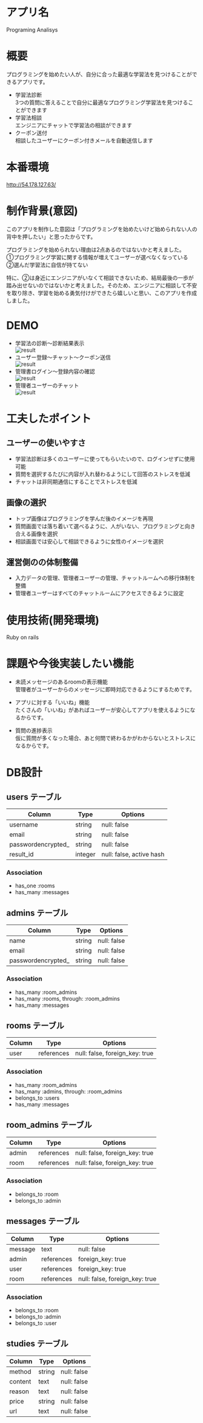 # アプリ名
Programing Analisys

# 概要
プログラミングを始めたい人が、自分に合った最適な学習法を見つけることができるアプリです。

- 学習法診断  
3つの質問に答えることで自分に最適なプログラミング学習法を見つけることができます  
- 学習法相談  
エンジニアにチャットで学習法の相談ができます
- クーポン送付  
相談したユーザーにクーポン付きメールを自動送信します

# 本番環境
http://54.178.127.63/

# 制作背景(意図)
このアプリを制作した意図は「プログラミングを始めたいけど始められない人の背中を押したい」と思ったからです。

プログラミングを始められない理由は2点あるのではないかと考えました。  
①プログラミング学習に関する情報が増えてユーザーが選べなくなっている  
②選んだ学習法に自信が持てない

特に、②は身近にエンジニアがいなくて相談できないため、結局最後の一歩が踏み出せないのではないかと考えました。そのため、エンジニアに相談して不安を取り除き、学習を始める勇気付けができたら嬉しいと思い、このアプリを作成しました。

# DEMO
- 学習法の診断〜診断結果表示  
![result](app/gif/1.gif)  
- ユーザー登録〜チャット〜クーポン送信  
![result](app/gif/2.gif)  
- 管理書ログイン〜登録内容の確認  
![result](app/gif/3.gif)  
- 管理者ユーザーのチャット  
![result](app/gif/4.gif)  
					
# 工夫したポイント
## ユーザーの使いやすさ
- 学習法診断は多くのユーザーに使ってもらいたいので、ログインせずに使用可能
- 質問を選択するたびに内容が入れ替わるようにして回答のストレスを低減
- チャットは非同期通信にすることでストレスを低減

## 画像の選択
- トップ画像はプログラミングを学んだ後のイメージを再現
- 質問画面では落ち着いて選べるように、人がいない、プログラミングと向き合える画像を選択
- 相談画面では安心して相談できるように女性のイメージを選択

## 運営側のの体制整備
- 入力データの管理、管理者ユーザーの管理、チャットルームへの移行体制を整備
- 管理者ユーザーはすべてのチャットルームにアクセスできるように設定

# 使用技術(開発環境)  
Ruby on rails  

# 課題や今後実装したい機能  
- 未読メッセージのあるroomの表示機能  
管理者がユーザーからのメッセージに即時対応できるようにするためです。

- アプリに対する「いいね」機能  
たくさんの「いいね」があればユーザーが安心してアプリを使えるようになるからです。

- 質問の進捗表示  
仮に質問が多くなった場合、あと何問で終わるかがわからないとストレスになるからです。

# DB設計						
## users テーブル

| Column             | Type    | Options                  |
| ------------------ | ------- | ------------------------ |
| username           | string  | null: false              |
| email              | string  | null: false              |
| passwordencrypted_ | string  | null: false              |
| result_id          | integer | null: false, active hash |


### Association

- has_one :rooms
- has_many :messages

## admins テーブル

| Column             | Type    | Options                  |
| ------------------ | ------- | ------------------------ |
| name               | string  | null: false              |
| email              | string  | null: false              |
| passwordencrypted_ | string  | null: false              |


### Association

- has_many :room_admins
- has_many :rooms, through: :room_admins
- has_many :messages

## rooms テーブル

| Column | Type       | Options                        |
| ------ | ---------- | ------------------------------ |
| user   | references | null: false, foreign_key: true |

### Association

- has_many :room_admins
- has_many :admins, through: :room_admins
- belongs_to :users
- has_many :messages

## room_admins テーブル

| Column | Type       | Options                        |
| ------ | ---------- | ------------------------------ |
| admin  | references | null: false, foreign_key: true |
| room   | references | null: false, foreign_key: true |

### Association

- belongs_to :room
- belongs_to :admin

## messages テーブル

| Column  | Type       | Options                        |
| ------- | ---------- | ------------------------------ |
| message | text       | null: false                    |
| admin   | references | foreign_key: true              |
| user    | references | foreign_key: true              |
| room    | references | null: false, foreign_key: true |

### Association

- belongs_to :room
- belongs_to :admin
- belongs_to :user

## studies テーブル

| Column  | Type   | Options     |
| ------- | ------ | ----------- |
| method  | string | null: false |
| content | text   | null: false |
| reason  | text   | null: false |
| price   | string | null: false |
| url     | text   | null: false |
